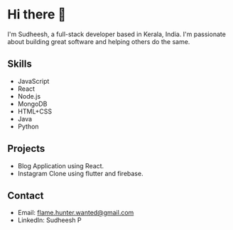 # Hi there 👋

I'm Sudheesh, a full-stack developer based in Kerala, India. I'm passionate about building great software and helping others do the same.

## Skills

- JavaScript
- React
- Node.js
- MongoDB
- HTML+CSS
- Java
- Python

## Projects

- Blog Application using React.
- Instagram Clone using flutter and firebase.

## Contact

- Email: flame.hunter.wanted@gmail.com
- LinkedIn: Sudheesh P


